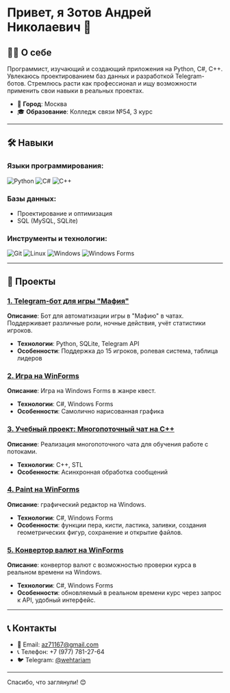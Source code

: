 # Привет, я Зотов Андрей Николаевич 👋

## 👨‍💻 О себе
Программист, изучающий и создающий приложения на Python, C#, C++. Увлекаюсь проектированием баз данных и разработкой Telegram-ботов. Стремлюсь расти как профессионал и ищу возможности применить свои навыки в реальных проектах.

- 📍 **Город**: Москва
- 🎓 **Образование**: Колледж связи №54, 3 курс

---

## 🛠 Навыки

### Языки программирования:
![Python](https://img.shields.io/badge/-Python-3776AB?style=flat&logo=python&logoColor=white)
![C#](https://img.shields.io/badge/-C%23-239120?style=flat&logo=c-sharp&logoColor=white)
![C++](https://img.shields.io/badge/-C%2B%2B-00599C?style=flat&logo=c%2B%2B&logoColor=white)

### Базы данных:
- Проектирование и оптимизация
- SQL (MySQL, SQLite)

### Инструменты и технологии:
![Git](https://img.shields.io/badge/-Git-F05032?style=flat&logo=git&logoColor=white)
![Linux](https://img.shields.io/badge/-Linux-FCC624?style=flat&logo=linux&logoColor=black)
![Windows](https://img.shields.io/badge/-Windows-0078D6?style=flat&logo=windows&logoColor=white)
![Windows Forms](https://img.shields.io/badge/-Windows%20Forms-0078D6?style=flat&logo=windows&logoColor=white)


---

## 📂 Проекты

### [1. Telegram-бот для игры "Мафия"](https://github.com/az0tych/ImpostIgor_wehbot)
**Описание**: Бот для автоматизации игры в "Мафию" в чатах. Поддерживает различные роли, ночные действия, учёт статистики игроков.
- **Технологии**: Python, SQLite, Telegram API
- **Особенности**: Поддержка до 15 игроков, ролевая система, таблица лидеров

### [2. Игра на WinForms](https://github.com/az0tych/Truda-Escape)
**Описание**: Игра на Windows Forms в жанре квест.
- **Технологии**: C#, Windows Forms
- **Особенности**: Самолично нарисованная графика

### [3. Учебный проект: Многопоточный чат на C++](https://github.com/az0tych/multithreaded-chat)
**Описание**: Реализация многопоточного чата для обучения работе с потоками.
- **Технологии**: C++, STL
- **Особенности**: Асинхронная обработка сообщений

### [4. Paint на WinForms](https://github.com/az0tych/Paint.ZAKvasska)
**Описание**: графический редактор на Windows.
- **Технологии**: C#, Windows Forms
- **Особенности**: функции пера, кисти, ластика, заливки, создания геометрических фигур, сохранение и открытие файлов.

### [5. Конвертор валют на WinForms](https://github.com/az0tych/converter)
**Описание**: конвертор валют с возможностью проверки курса в реальном времени на Windows.
- **Технологии**: C#, Windows Forms
- **Особенности**: обновляемый в реальном времени курс через запрос к API, удобный интерфейс.

---

## 📞 Контакты
- 📧 Email: [az71167@gmail.com](mailto:az71167@gmail.com)
- 📞 Телефон: +7 (977) 781-27-64
- 🐦 Telegram: [@wehtariam](https://t.me/wehtariam)  

---

Спасибо, что заглянули! 😊
